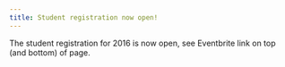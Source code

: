 ```yaml
---
title: Student registration now open!
---
```


The student registration for 2016 is now open, see Eventbrite link on top (and bottom) of page.
